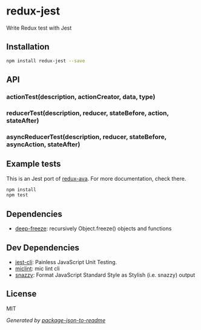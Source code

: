 # redux-jest

Write Redux test with Jest

## Installation

```sh
npm install redux-jest --save
```

## API

### actionTest(description, actionCreator, data, type)


### reducerTest(description, reducer, stateBefore, action, stateAfter)

### asyncReducerTest(description, reducer, stateBefore, asyncAction, stateAfter)


## Example tests
This is an Jest port of [redux-ava](https://github.com/sotojuan/redux-ava). For more documentation, check there.

```sh
npm install
npm test
```

## Dependencies

- [deep-freeze](https://github.com/substack/deep-freeze): recursively Object.freeze() objects and functions

## Dev Dependencies

- [jest-cli](https://github.com/facebook/jest): Painless JavaScript Unit Testing.
- [miclint](https://github.com/micnews/miclint): mic lint cli
- [snazzy](https://github.com/feross/snazzy): Format JavaScript Standard Style as Stylish (i.e. snazzy) output


## License

MIT

_Generated by [package-json-to-readme](https://github.com/zeke/package-json-to-readme)_
